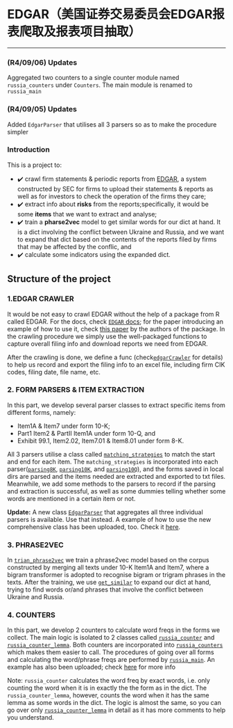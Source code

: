 # EDGAR（美国证券交易委员会EDGAR报表爬取及报表项目抽取）
-------------------------------------------------
### (R4/09/06) Updates
Aggregated two counters to a single counter module named `russia_counters` under `Counters`. The main module is renamed to `russia_main`

### (R4/09/05) Updates
Added `EdgarParser` that utilises all 3 parsers so as to make the procedure simpler

### Introduction
This is a project to:
- :heavy_check_mark: crawl firm statements & periodic reports from [EDGAR](https://www.sec.gov/edgar.shtml), a system constructed by SEC for firms to upload their statements & reports as well as for investors to check the operation of the firms they care;
- :heavy_check_mark: extract info about **risks** from the reports;specifically, it would be some **items** that we want to extract and analyse;
- :heavy_check_mark: train a **pharse2vec** model to get similar words for our dict at hand. It is a dict involving the conflict between Ukraine and Russia, and we want to expand that dict based on the contents of the reports filed by firms that may be affected by the conflic, and
- :heavy_check_mark: calculate some indicators using the expanded dict.

## Structure of the project
### 1.EDGAR CRAWLER
It would be not easy to crawl EDGAR without the help of a package from R called EDGAR. For the docs, check [`EDGAR` docs](https://cran.r-project.org/web/packages/edgar/index.html); for the paper introducing an example of how to use it, check [this paper](https://www.sciencedirect.com/science/article/pii/S2352711021001369) by the authors of the package. In the crawling procedure we simply use the well-packaged functions to capture overall filing info and download reports we need from EDGAR.

After the crawling is done, we define a func (check[`edgarCrawler`](./Crawling/edgarCrawler.R) for details) to help us record and export the filing info to an excel file, including firm CIK codes, filing date, file name, etc.

### 2. FORM PARSERS & ITEM EXTRACTION
In this part, we develop several parser classes to extract specific items from different forms, namely:
- Item1A & Item7 under form 10-K;
- Part1 Item2 & PartII Item1A under form 10-Q, and
- Exhibit 99.1, Item2.02, Item7.01 & Item8.01 under form 8-K.

All 3 parsers utilise a class called [`matching_strategies`](./Parsers/matching_strategies.py) to match the start and end for each item. The `matching_strategies` is incorporated into each parser([`parsing8K`](./Parsers/parsing8K.py), [`parsing10K`](./Parsers/parsing10K.py), and [`parsing10Q`](./Parsers/parsing10Q.py)), and the forms saved in local dirs are parsed and the items needed are extracted and exported to txt files. Meanwhile, we add some methods to the parsers to record if the parsing and extraction is successful, as well as some dummies telling whether some words are mentioned in a certain item or not.

**Update:** A new class [`EdgarParser`](./Parsers/EdgarParser.py) that aggregates all three individual parsers is available. Use that instead. A example of how to use the new comprehensive class has been uploaded, too. Check it [here](./Parsers/example.py).


### 3. PHRASE2VEC
In [`trian_phrase2vec`](./Phrase2Vec/train_phrase2vec.py) we train a phrase2vec model based on the corpus constructed by merging all texts under 10-K Item1A and Item7, where a bigram transformer is adopted to recognise bigram or trigram phrases in the texts. After the training, we use [`get_similar`](./Phrase2Vec/get_similar.py) to expand our dict at hand, trying to find words or/and phrases that involve the conflict between Ukraine and Russia.

### 4. COUNTERS
In this part, we develop 2 counters to calculate word freqs in the forms we collect. The main logic is isolated to 2 classes called [`russia_counter`](./Counters/russia_counter.py) and [`russia_counter_lemma`](./Counters/russia_counter_lemma.py). Both counters are incorporated into [`russia_counters`](./Counters/russia_counters.py) which makes them easier to call. The procedures of going over all forms and calculating the word/phrase freqs are performed by [`russia_main`](./Counters/russia_main.py). An example has also been uploaded; check [here](./Counters/example.py) for more info

Note: `russia_counter` calculates the word freq by exact words, i.e. only counting the word when it is in exactly the the form as in the dict. The `russia_counter_lemma`, however, counts the word when it has the same lemma as some words in the dict. The logic is almost the same, so you can go over only [`russia_counter_lemma`](./Counters/russia_counter_lemma.py) in detail as it has more comments to help you understand.
